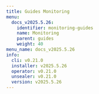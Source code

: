```yaml
---
title: Guides Monitoring
menu:
  docs_v2025.5.26:
    identifier: monitoring-guides
    name: Monitoring
    parent: guides
    weight: 40
menu_name: docs_v2025.5.26
info:
  cli: v0.21.0
  installer: v2025.5.26
  operator: v0.21.0
  unsealer: v0.21.0
  version: v2025.5.26
---
```


